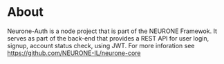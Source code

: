 # About

Neurone-Auth is a node project that is part of the NEURONE Framewok. It serves as part of the back-end that provides a REST API for user login, signup, account status check, using JWT. For more inforation see https://github.com/NEURONE-IL/neurone-core
